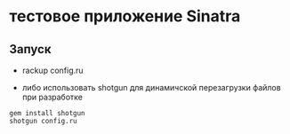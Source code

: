 # тестовое приложение Sinatra

## Запуск

- rackup config.ru

- либо использовать shotgun для динамичской перезагрузки файлов при разработке

```
gem install shotgun
shotgun config.ru
```